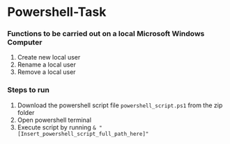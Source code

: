 # Powershell-Task

### Functions to be carried out on a local Microsoft Windows Computer
1. Create new local user
2. Rename a local user
3. Remove a local user

### Steps to run
1. Download the powershell script file `powershell_script.ps1` from the zip folder
2. Open powershell terminal
3. Execute script by running `& "[Insert_powershell_script_full_path_here]"`
